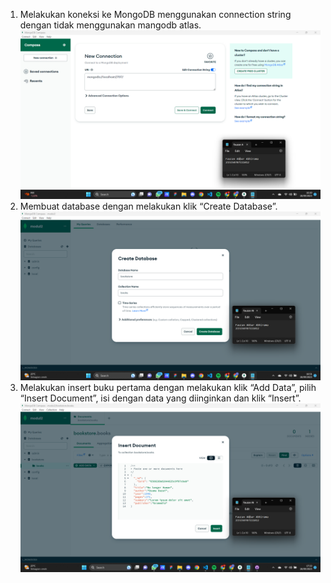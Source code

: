 1. Melakukan koneksi ke MongoDB menggunakan connection string dengan tidak menggunakan mangodb atlas. <br />
![Screen shoot mangodb connection without atlas](../Modul2/Screenshots/ConnectWithoutAtlas.png)
2. Membuat database dengan melakukan klik “Create Database”. <br />
![Screen shoot create new database](../Modul2/Screenshots/createNewDatabase.png)
3. Melakukan insert buku pertama dengan melakukan klik “Add Data”, pilih “Insert
Document”, isi dengan data yang diinginkan dan klik “Insert”. <br />
![Screen shoot insert data](../Modul2/Screenshots/insertDataMangoDB.png)
